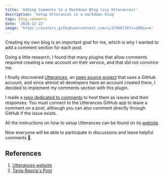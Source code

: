 ```yaml
---
title: 'Adding Comments to a Markdown Blog (via Utterances)'
description: 'Setup Utterances in a markdown blog'
tags: blog,comments
date: '2020-12-22'
image: 'https://avatars.githubusercontent.com/u/27908738?s=200&v=4'
---
```


Creating my own blog is an important goal for me, which is why I wanted to add a comment section for each post.

Doing a little research, I found that many plugins that allow comments required creating a new account on their service, and that did not convince me.

I finally discovered [Utterances](https://utteranc.es/), an [open source project](https://github.com/utterance/utterances) that uses a GitHub account, and since almost all developers have an account created there, I decided to implement my comments section with this plugin.

I made a [repo dedicated to comments](https://github.com/randymorales/randymorales.dev-comments) to host them as issues and their responses. You must connect to the Utterances GitHub app to leave a comment on a post, although you can also comment directly through GitHub if the issue exists.

All the instructions on how to setup Utterances can be found on its [website](https://utteranc.es/).

Now everyone will be able to participate in discussions and leave helpful comments 🤩.

## References

1. [Utterances website](https://utteranc.es/)
2. [Tania Rascia's Post](https://www.taniarascia.com/adding-comments-to-my-blog/)
